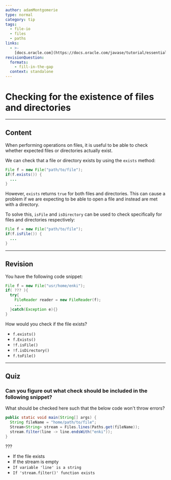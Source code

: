 ```yaml
---
author: adamMontgomerie
type: normal
category: tip
tags:
  - file-io
  - files
  - paths
links:
  - >-
    [docs.oracle.com](https://docs.oracle.com/javase/tutorial/essential/io/check.html){website}
revisionQuestion:
  formats:
    - fill-in-the-gap
  context: standalone
---
```


# Checking for the existence of files and directories


---

## Content

When performing operations on files, it is useful to be able to check whether expected files or directories actually exist.

We can check that a file or directory exists by using the `exists` method:

```java
File f = new File("path/to/file");
if(f.exists()) {
  ...
}
```

However, `exists` returns `true` for both files and directories. This can cause a problem if we are expecting to be able to open a file and instead are met with a directory.

To solve this, `isFile` and `isDirectory` can be used to check specifically for files and directories respectively:

```java
File f = new File("path/to/file");
if(f.isFile()) {
  ...
}
```


---

## Revision

You have the following code snippet:

```java
File f = new File("usr/home/enki");
if( ??? ){
  try{
    FileReader reader = new FileReader(f);
    ...
  }catch(Exception e){}
}
```

How would you check if the file exists?

- `f.exists()`
- `f.Exists()`
- `!f.isFile()`
- `!f.isDirectory()`
- `f.toFile()`


---

## Quiz

### Can you figure out what check should be included in the following snippet?


What should be checked here such that the below code won't throw errors?

```java
public static void main(String[] args) {
  String fileName = "home/path/to/file";
  Stream<String> stream = Files.lines(Paths.get(fileName));
  stream.filter(line -> line.endsWith("enki"));
}
```

 ???

- If the file exists
- If the stream is empty
- `If variable 'line' is a string`
- `If 'stream.filter()' function exists`
